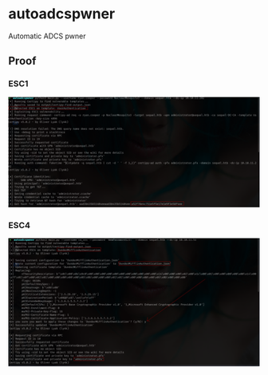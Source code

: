 # autoadcspwner
Automatic ADCS pwner

## Proof  
### ESC1  
![ESC1](.images/ESC1.png)

### ESC4  
![ESC4](.images/ESC4.png)
